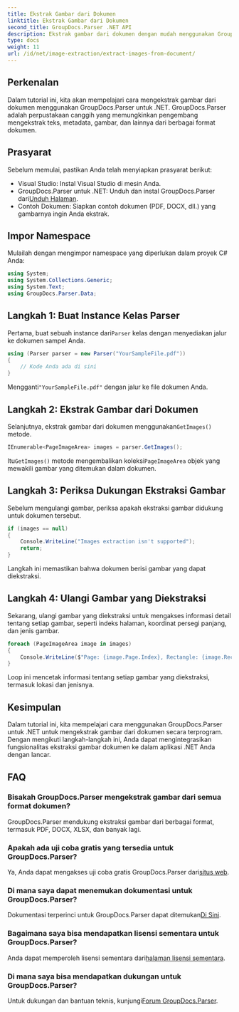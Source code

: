 ```yaml
---
title: Ekstrak Gambar dari Dokumen
linktitle: Ekstrak Gambar dari Dokumen
second_title: GroupDocs.Parser .NET API
description: Ekstrak gambar dari dokumen dengan mudah menggunakan GroupDocs.Parser untuk .NET. Kemampuan pemrosesan dokumen Anda dan menyederhanakan tugas ekstraksi gambar secara efisien.
type: docs
weight: 11
url: /id/net/image-extraction/extract-images-from-document/
---
```

## Perkenalan
Dalam tutorial ini, kita akan mempelajari cara mengekstrak gambar dari dokumen menggunakan GroupDocs.Parser untuk .NET. GroupDocs.Parser adalah perpustakaan canggih yang memungkinkan pengembang mengekstrak teks, metadata, gambar, dan lainnya dari berbagai format dokumen.
## Prasyarat
Sebelum memulai, pastikan Anda telah menyiapkan prasyarat berikut:
- Visual Studio: Instal Visual Studio di mesin Anda.
-  GroupDocs.Parser untuk .NET: Unduh dan instal GroupDocs.Parser dari[Unduh Halaman](https://releases.groupdocs.com/parser/net/).
- Contoh Dokumen: Siapkan contoh dokumen (PDF, DOCX, dll.) yang gambarnya ingin Anda ekstrak.

## Impor Namespace
Mulailah dengan mengimpor namespace yang diperlukan dalam proyek C# Anda:
```csharp
using System;
using System.Collections.Generic;
using System.Text;
using GroupDocs.Parser.Data;
```
## Langkah 1: Buat Instance Kelas Parser
 Pertama, buat sebuah instance dari`Parser` kelas dengan menyediakan jalur ke dokumen sampel Anda.
```csharp
using (Parser parser = new Parser("YourSampleFile.pdf"))
{
    // Kode Anda ada di sini
}
```
 Mengganti`"YourSampleFile.pdf"` dengan jalur ke file dokumen Anda.
## Langkah 2: Ekstrak Gambar dari Dokumen
 Selanjutnya, ekstrak gambar dari dokumen menggunakan`GetImages()` metode.
```csharp
IEnumerable<PageImageArea> images = parser.GetImages();
```
 Itu`GetImages()` metode mengembalikan koleksi`PageImageArea` objek yang mewakili gambar yang ditemukan dalam dokumen.
## Langkah 3: Periksa Dukungan Ekstraksi Gambar
Sebelum mengulangi gambar, periksa apakah ekstraksi gambar didukung untuk dokumen tersebut.
```csharp
if (images == null)
{
    Console.WriteLine("Images extraction isn't supported");
    return;
}
```
Langkah ini memastikan bahwa dokumen berisi gambar yang dapat diekstraksi.
## Langkah 4: Ulangi Gambar yang Diekstraksi
Sekarang, ulangi gambar yang diekstraksi untuk mengakses informasi detail tentang setiap gambar, seperti indeks halaman, koordinat persegi panjang, dan jenis gambar.
```csharp
foreach (PageImageArea image in images)
{
    Console.WriteLine($"Page: {image.Page.Index}, Rectangle: {image.Rectangle}, Type: {image.FileType}");
}
```
Loop ini mencetak informasi tentang setiap gambar yang diekstraksi, termasuk lokasi dan jenisnya.

## Kesimpulan
Dalam tutorial ini, kita mempelajari cara menggunakan GroupDocs.Parser untuk .NET untuk mengekstrak gambar dari dokumen secara terprogram. Dengan mengikuti langkah-langkah ini, Anda dapat mengintegrasikan fungsionalitas ekstraksi gambar dokumen ke dalam aplikasi .NET Anda dengan lancar.

## FAQ
### Bisakah GroupDocs.Parser mengekstrak gambar dari semua format dokumen?
GroupDocs.Parser mendukung ekstraksi gambar dari berbagai format, termasuk PDF, DOCX, XLSX, dan banyak lagi.
### Apakah ada uji coba gratis yang tersedia untuk GroupDocs.Parser?
 Ya, Anda dapat mengakses uji coba gratis GroupDocs.Parser dari[situs web](https://releases.groupdocs.com/).
### Di mana saya dapat menemukan dokumentasi untuk GroupDocs.Parser?
 Dokumentasi terperinci untuk GroupDocs.Parser dapat ditemukan[Di Sini](https://reference.groupdocs.com/parser/net/).
### Bagaimana saya bisa mendapatkan lisensi sementara untuk GroupDocs.Parser?
 Anda dapat memperoleh lisensi sementara dari[halaman lisensi sementara](https://purchase.groupdocs.com/temporary-license/).
### Di mana saya bisa mendapatkan dukungan untuk GroupDocs.Parser?
 Untuk dukungan dan bantuan teknis, kunjungi[Forum GroupDocs.Parser](https://forum.groupdocs.com/c/parser/17).